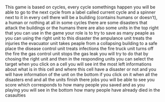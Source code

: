 This game is based on cycles, every cycle somethings happen
you will be able to go to the next cycle from a label called current cycle and a spinner next to it
in every cell there will be a building (contains humans or doesn’t), a human or nothing at all 
in some cycles there are some disasters that attack the buildings or the humans
there are also some units in the top right that you can use in the game
your role is to try to save as many peaple as you can using the right unit to this disaster 
the ampulance unit treats the injuries 
the evacuator unit takes peaple from a collapsing building to a safe place
the disease control unit treats infections 
the fire truck unit turns off the fire
the gas control unit stops the gas leak
you will try to do that by chosing the right unit and then in the responding units you can select the target
when you click on a cell you will see int the most left informations about what is in this cell and where this cell have a disaster or not
and you will have information of the unit on the bottom if you click on it
when all the disasters end and all the units finish there jobs you will be able to see you score which corresponds to how many people you saved
and as you playing you will see in the bottom how many people have already died in the casaulties 
